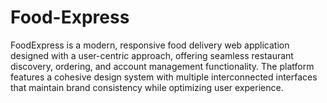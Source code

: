 # Food-Express
FoodExpress is a modern, responsive food delivery web application designed with a user-centric approach, offering seamless restaurant discovery, ordering, and account management functionality. The platform features a cohesive design system with multiple interconnected interfaces that maintain brand consistency while optimizing user experience.
